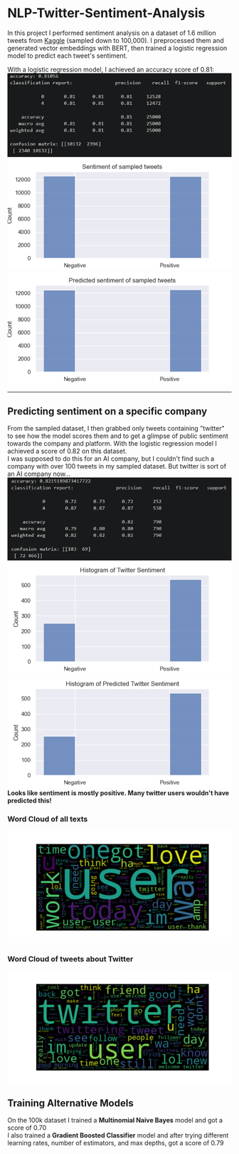 # **NLP-Twitter-Sentiment-Analysis**
In this project I performed sentiment analysis on a dataset of 1.6 million tweets from [Kaggle](https://www.kaggle.com/datasets/kazanova/sentiment140) (sampled down to 100,000). I preprocessed them and generated vector embeddings with BERT, then trained a logistic regression model to predict each tweet's sentiment.

With a logistic regression model, I achieved an accuracy score of 0.81:  
![logistic regression scores](logreg_eval.png)  
![histogram of sampled tweets](hist_y_test.png)
![histogram of predicted sentiment](hist_y_pred.png)
_______
## Predicting sentiment on a specific company
From the sampled dataset, I then grabbed only tweets containing "twitter" to see how the model scores them and to get a glimpse of public sentiment towards the company and platform. With the logistic regression model I achieved a score of 0.82 on this dataset.  
I was supposed to do this for an AI company, but I couldn't find such a company with over 100 tweets in my sampled dataset. But twitter is sort of an AI company now...  
![logistic regression scores on twitter tweets](twitter_eval.png)
![histogram of twitter sentiment](hist_twit_y.png)
![histogram of predicted twitter sentiment](hist_twit_y_pred.png)  
**Looks like sentiment is mostly positive. Many twitter users wouldn't have predicted this!**

### Word Cloud of all texts
![Word cloud of 100k dataset](cloud_all.png)
### Word Cloud of tweets about Twitter
![Word cloud of tweets about Twitter](cloud_twit.png)

## Training Alternative Models
On the 100k dataset I trained a **Multinomial Naive Bayes** model and got a score of 0.70  
I also trained a **Gradient Boosted Classifier** model and after trying different learning rates, number of estimators, and max depths, got a score of 0.79
